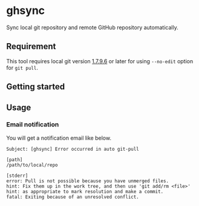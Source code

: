 # ghsync

Sync local git repository and remote GitHub repository automatically.

## Requirement

This tool requires local git version [1.7.9.6](https://git-scm.com/docs/git-pull/1.7.9.6) or later for using `--no-edit` option for `git pull`. 

## Getting started

## Usage

### Email notification

You will get a notification email like below.

```
Subject: [ghsync] Error occurred in auto git-pull

[path]
/path/to/local/repo

[stderr]
error: Pull is not possible because you have unmerged files.
hint: Fix them up in the work tree, and then use 'git add/rm <file>'
hint: as appropriate to mark resolution and make a commit.
fatal: Exiting because of an unresolved conflict.
```
